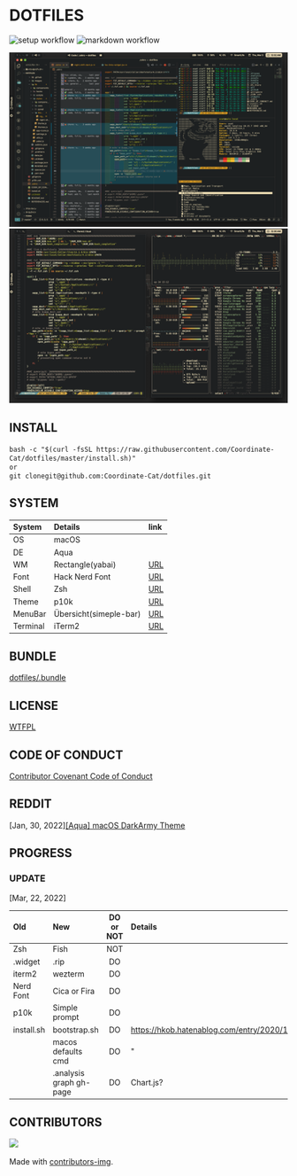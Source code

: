 # DOTFILES

![setup workflow](https://github.com/Coordinate-Cat/dotfiles/actions/workflows/.github/workflows/setup.yml/badge.svg)
![markdown workflow](https://github.com/Coordinate-Cat/dotfiles/actions/workflows/.github/workflows/markdown.yml/badge.svg)


![gb](.assets/gb.png)
![gb2](.assets/gb2.png)

## INSTALL
```
bash -c "$(curl -fsSL https://raw.githubusercontent.com/Coordinate-Cat/dotfiles/master/install.sh)"
or
git clonegit@github.com:Coordinate-Cat/dotfiles.git
```
## SYSTEM
| System   | Details                | link                                                      |
|:---------|:-----------------------|:----------------------------------------------------------|
| OS       | macOS                  |                                                           |
| DE       | Aqua                   |                                                           |
| WM       | Rectangle(yabai)       | [URL](https://github.com/rxhanson/Rectangle)              |
| Font     | Hack Nerd Font         | [URL](https://github.com/ryanoasis/nerd-fonts)            |
| Shell    | Zsh                    | [URL](https://sourceforge.net/p/zsh/code/ci/master/tree/) |
| Theme    | p10k                   | [URL](https://github.com/romkatv/powerlevel10k)           |
| MenuBar  | Übersicht(simeple-bar) | [URL](http://tracesof.net/uebersicht/)                    |
| Terminal | iTerm2                 | [URL](https://iterm2.com/)                                |

## BUNDLE
[dotfiles/.bundle](https://github.com/Coordinate-Cat/dotfiles/tree/master/.bundle)
## LICENSE
[WTFPL](https://github.com/Coordinate-Cat/dotfiles/blob/master/LICENSE)

## CODE OF CONDUCT
[Contributor Covenant Code of Conduct](https://github.com/Coordinate-Cat/dotfiles/blob/master/CODE_OF_CONDUCT.md)

## REDDIT
[Jan, 30, 2022][[Aqua] macOS DarkArmy Theme](https://www.reddit.com/r/unixporn/comments/sg1598/aqua_macos_darkarmy_theme/)

## PROGRESS
### UPDATE
[Mar, 22, 2022]

| Old        | New                     | DO or NOT | Details                                             | Level  |
|:-----------|:------------------------|:---------:|:----------------------------------------------------|:------:|
| Zsh        | Fish                    |    NOT    |                                                     |   -    |
| .widget    | .rip                    |    DO     |                                                     |  High  |
| iterm2     | wezterm                 |    DO     |                                                     |  High  |
| Nerd Font  | Cica or Fira            |    DO     |                                                     |  High  |
| p10k       | Simple prompt           |    DO     |                                                     | Middel |
| install.sh | bootstrap.sh            |    DO     | https://hkob.hatenablog.com/entry/2020/11/27/090000 | Middle |
|            | macos defaults cmd      |    DO     | "                                                   |  High  |
|            | .analysis graph gh-page |    DO     | Chart.js?                                           |  Low   |
## CONTRIBUTORS
<a href="https://github.com/Coordinate-Cat/dotfiles/graphs/contributors">
  <img src="https://contributors-img.web.app/image?repo=Coordinate-Cat/dotfiles" />
</a>

Made with [contributors-img](https://contributors-img.web.app).